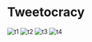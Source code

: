 # Tweetocracy
![t1](https://github.com/user-attachments/assets/98e8735f-cbe3-4d48-bdef-3007806d27a2)
![t2](https://github.com/user-attachments/assets/202aa476-2e5c-4c8e-b85c-7692c57494cd)
![t3](https://github.com/user-attachments/assets/69ca083c-bc3d-4042-9341-8884b29469af)
![t4](https://github.com/user-attachments/assets/7de697c4-9a71-47cb-82ea-ec07364a1327)
